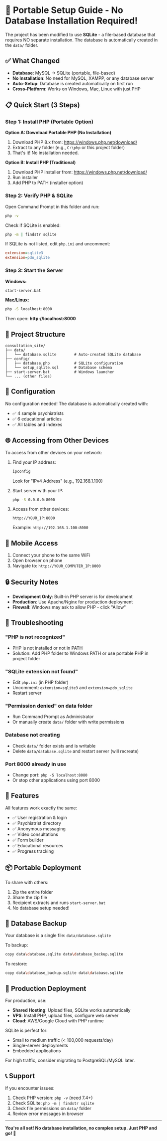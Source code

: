 # 🚀 Portable Setup Guide - No Database Installation Required!

The project has been modified to use **SQLite** - a file-based database that requires NO separate installation. The database is automatically created in the `data/` folder.

## ✅ What Changed

- **Database**: MySQL → SQLite (portable, file-based)
- **No Installation**: No need for MySQL, XAMPP, or any database server
- **Auto-Setup**: Database is created automatically on first run
- **Cross-Platform**: Works on Windows, Mac, Linux with just PHP

## 📋 Quick Start (3 Steps)

### Step 1: Install PHP (Portable Option)

**Option A: Download Portable PHP (No Installation)**
1. Download PHP 8.x from: https://windows.php.net/download/
2. Extract to any folder (e.g., `C:\php` or this project folder)
3. That's it! No installation needed.

**Option B: Install PHP (Traditional)**
1. Download PHP installer from: https://windows.php.net/download/
2. Run installer
3. Add PHP to PATH (installer option)

### Step 2: Verify PHP & SQLite

Open Command Prompt in this folder and run:
```bash
php -v
```

Check if SQLite is enabled:
```bash
php -m | findstr sqlite
```

If SQLite is not listed, edit `php.ini` and uncomment:
```ini
extension=sqlite3
extension=pdo_sqlite
```

### Step 3: Start the Server

**Windows:**
```bash
start-server.bat
```

**Mac/Linux:**
```bash
php -S localhost:8000
```

Then open: **http://localhost:8000**

## 📁 Project Structure

```
consultation_site/
├── data/
│   └── database.sqlite        # Auto-created SQLite database
├── config/
│   ├── database.php           # SQLite configuration
│   └── setup_sqlite.sql       # Database schema
├── start-server.bat           # Windows launcher
└── ... (other files)
```

## 🔧 Configuration

No configuration needed! The database is automatically created with:
- ✅ 4 sample psychiatrists
- ✅ 6 educational articles
- ✅ All tables and indexes

## 🌐 Accessing from Other Devices

To access from other devices on your network:

1. Find your IP address:
   ```bash
   ipconfig
   ```
   Look for "IPv4 Address" (e.g., 192.168.1.100)

2. Start server with your IP:
   ```bash
   php -S 0.0.0.0:8000
   ```

3. Access from other devices:
   ```
   http://YOUR_IP:8000
   ```
   Example: `http://192.168.1.100:8000`

## 📱 Mobile Access

1. Connect your phone to the same WiFi
2. Open browser on phone
3. Navigate to: `http://YOUR_COMPUTER_IP:8000`

## 🔒 Security Notes

- **Development Only**: Built-in PHP server is for development
- **Production**: Use Apache/Nginx for production deployment
- **Firewall**: Windows may ask to allow PHP - click "Allow"

## 🐛 Troubleshooting

### "PHP is not recognized"
- PHP is not installed or not in PATH
- Solution: Add PHP folder to Windows PATH or use portable PHP in project folder

### "SQLite extension not found"
- Edit `php.ini` (in PHP folder)
- Uncomment: `extension=sqlite3` and `extension=pdo_sqlite`
- Restart server

### "Permission denied" on data folder
- Run Command Prompt as Administrator
- Or manually create `data/` folder with write permissions

### Database not creating
- Check `data/` folder exists and is writable
- Delete `data/database.sqlite` and restart server (will recreate)

### Port 8000 already in use
- Change port: `php -S localhost:8080`
- Or stop other applications using port 8000

## 🎯 Features

All features work exactly the same:
- ✅ User registration & login
- ✅ Psychiatrist directory
- ✅ Anonymous messaging
- ✅ Video consultations
- ✅ Form builder
- ✅ Educational resources
- ✅ Progress tracking

## 📦 Portable Deployment

To share with others:
1. Zip the entire folder
2. Share the zip file
3. Recipient extracts and runs `start-server.bat`
4. No database setup needed!

## 🔄 Database Backup

Your database is a single file: `data/database.sqlite`

To backup:
```bash
copy data\database.sqlite data\database_backup.sqlite
```

To restore:
```bash
copy data\database_backup.sqlite data\database.sqlite
```

## 🚀 Production Deployment

For production, use:
- **Shared Hosting**: Upload files, SQLite works automatically
- **VPS**: Install PHP, upload files, configure web server
- **Cloud**: AWS/Google Cloud with PHP runtime

SQLite is perfect for:
- Small to medium traffic (< 100,000 requests/day)
- Single-server deployments
- Embedded applications

For high traffic, consider migrating to PostgreSQL/MySQL later.

## 📞 Support

If you encounter issues:
1. Check PHP version: `php -v` (need 7.4+)
2. Check SQLite: `php -m | findstr sqlite`
3. Check file permissions on `data/` folder
4. Review error messages in browser

---

**You're all set! No database installation, no complex setup. Just PHP and go! 🎉**
